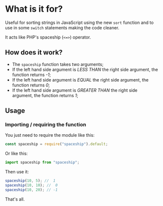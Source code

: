 # What is it for?

Useful for sorting strings in JavaScript using the new `sort` function and to
use in some `switch` statements making the code cleaner.

It acts like PHP's spaceship (`<=>`) operator.

## How does it work?

- The `spaceship` function takes two arguments;
- If the left hand side argument is _LESS THAN_ the right side argument, the function returns _-1_;
- If the left hand side argument is _EQUAL_ the right side argument, the function returns _0_;
- If the left hand side argument is _GREATER THAN_ the right side argument, the function returns _1_;

## Usage

### Importing / requiring the function

You just need to require the module like this:

```javascript
const spaceship = require("spaceship").default;
```

Or like this:

```javascript
import spaceship from "spaceship";
```

Then use it:

```javascript
spaceship(10, 5); //  1
spaceship(10, 10); //  0
spaceship(10, 20); // -1
```

That's all.
